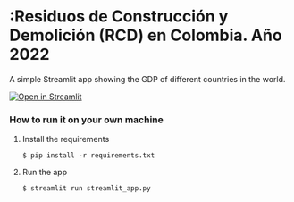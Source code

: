 # :Residuos de Construcción y Demolición (RCD) en Colombia. Año 2022

A simple Streamlit app showing the GDP of different countries in the world.

[![Open in Streamlit](https://static.streamlit.io/badges/streamlit_badge_black_white.svg)](https://rcd2022colombiadashboard.streamlit.app/)

### How to run it on your own machine

1. Install the requirements

   ```
   $ pip install -r requirements.txt
   ```

2. Run the app

   ```
   $ streamlit run streamlit_app.py
   ```
